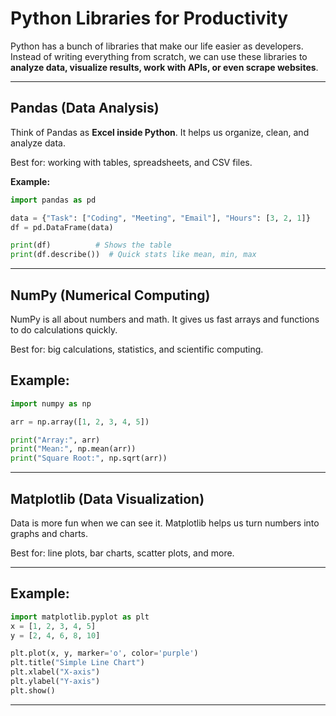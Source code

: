 # Python Libraries for Productivity  

Python has a bunch of libraries that make our life easier as developers. Instead of writing everything from scratch, we can use these libraries to **analyze data, visualize results, work with APIs, or even scrape websites**.  

---

## Pandas (Data Analysis)  

Think of Pandas as **Excel inside Python**. It helps us organize, clean, and analyze data.  

Best for: working with tables, spreadsheets, and CSV files.  

**Example:**
```python
import pandas as pd

data = {"Task": ["Coding", "Meeting", "Email"], "Hours": [3, 2, 1]}
df = pd.DataFrame(data)

print(df)          # Shows the table
print(df.describe())  # Quick stats like mean, min, max
```

---

## NumPy (Numerical Computing)

NumPy is all about numbers and math. It gives us fast arrays and functions to do calculations quickly.

Best for: big calculations, statistics, and scientific computing.

## Example:

```python
import numpy as np

arr = np.array([1, 2, 3, 4, 5])

print("Array:", arr)
print("Mean:", np.mean(arr))
print("Square Root:", np.sqrt(arr))
```

---

## Matplotlib (Data Visualization)

Data is more fun when we can see it. Matplotlib helps us turn numbers into graphs and charts.

Best for: line plots, bar charts, scatter plots, and more.

---

## Example:

```python
import matplotlib.pyplot as plt
x = [1, 2, 3, 4, 5]
y = [2, 4, 6, 8, 10]

plt.plot(x, y, marker='o', color='purple')
plt.title("Simple Line Chart")
plt.xlabel("X-axis")
plt.ylabel("Y-axis")
plt.show()
```

---













